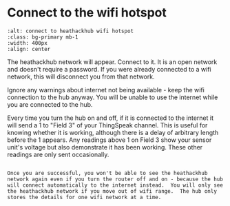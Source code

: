 # Connect to the wifi hotspot

```{image} connect-to-heathackhub.png
:alt: connect to heathackhub wifi hotspot
:class: bg-primary mb-1
:width: 400px
:align: center
```
The heathackhub network will appear.  Connect to it.  It is an open network and doesn't require a password. If you were already connected to a wifi network, this will disconnect you from that network.

Ignore any warnings about internet not being available - keep the wifi connection to the hub anyway. You will be unable to use the internet while you are connected to the hub.

Every time you turn the hub on and off, if it is connected to the internet it will send a 1 to "Field 3" of your ThingSpeak channel.  This is useful for knowing whether it is working, although there is a delay of arbitrary length before the 1 appears.  Any readings above 1 on Field 3 show your sensor unit's voltage but also demonstrate it has been working.  These other readings are only sent occasionally.

```{admonition} Important

Once you are successful, you won't be able to see the heathackhub network again even if you turn the router off and on - because the hub will connect automatically to the internet instead.  You will only see the heathackhub network if you move out of wifi range.  The hub only stores the details for one wifi network at a time.
```

